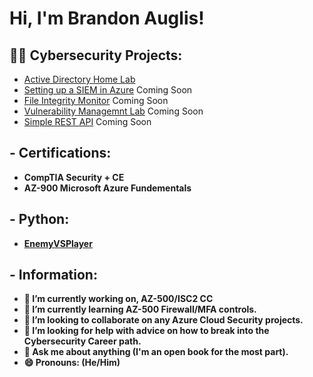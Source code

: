 <h1>Hi, I'm Brandon Auglis!</h1>

<h2>👨‍💻 Cybersecurity Projects:</h2>

- [Active Directory Home Lab](https://github.com/AuglisBrandon/Active-Directory-Home-Lab)
- [Setting up a SIEM in Azure]() Coming Soon
- [File Integrity Monitor]() Coming Soon
- [Vulnerability Managemnt Lab]() Coming Soon
- [Simple REST API]() Coming Soon

<h2> - Certifications:</h2>
  
  - <b>CompTIA Security + CE<b>
  - <b>AZ-900 Microsoft Azure Fundementals<b>

<h2> - Python:</h2>

  - [EnemyVSPlayer](https://github.com/AuglisBrandon/EnemyVSPlayer)


  
  
  
  
  
  
  
  
  
  <h2> - Information:</h2>  
  
- 🔭 I’m currently working on, AZ-500/ISC2 CC
- 🌱 I’m currently learning AZ-500 Firewall/MFA controls.
- 👯 I’m looking to collaborate on any Azure Cloud Security projects.
- 🤔 I’m looking for help with advice on how to break into the Cybersecurity Career path.
- 💬 Ask me about anything (I'm an open book for the most part).
- 😄 Pronouns: (He/Him)
